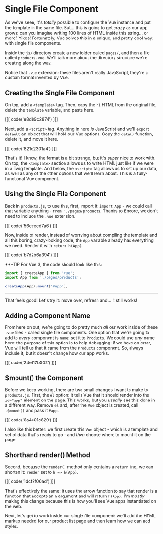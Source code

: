 # Single File Component

As we've seen, it's *totally* possible to configure the Vue instance and put the
template in the same file. But... this is going to get *crazy* as our app grows:
can you imagine writing 100 lines of HTML inside this string... or more? Yikes!
Fortunately, Vue solves this in a unique, and pretty cool way: with single file components.

Inside the `js/` directory create a new folder called `pages/`, and then a file
called `products.vue`. We'll talk more about the directory structure we're creating
along the way.

Notice that `.vue` extension: these files aren't really JavaScript, they're a
custom format invented by Vue.

## Creating the Single File Component

On top, add a `<template>` tag. Then, copy the `h1` HTML from the original file,
delete the `template` variable, and paste here.

[[[ code('e8d89c2874') ]]]

Next, add a `<script>` tag. Anything in here *is* JavaScript and we'll
`export default` an object that will hold our Vue options. Copy the `data()` function,
delete it, and move it here.

[[[ code('821d2301a4') ]]]

That's it! I know, the format is a bit strange, but it's *super* nice to work with.
On top, the `<template>` section allows us to write HTML just like if we were in
a Twig template. And below, the `<script>` tag allows us to set up our data, as
well as any of the other options that we'll learn about. This is a fully-functional
Vue component.

## Using the Single File Component

Back in `products.js`, to use this, first, import it: `import App` - we could call
that variable anything - `from './pages/products`. Thanks to Encore, we don't need
to include the `.vue` extension.

[[[ code('56eeecd7a6') ]]]

Now, inside of render, instead of worrying about compiling the template and all this
boring, crazy-looking code, the `App` variable already has everything we need.
Render it with `return h(App)`.

[[[ code('b7d2b6a394') ]]]

***TIP
For Vue 3, the code should look like this:

```javascript
import { createApp } from 'vue';
import App from './pages/products';

createApp(App).mount('#app');
```
***

That feels good! Let's try it: move over, refresh and... it still works!

## Adding a Component Name

From here on out, we're going to do pretty much *all* our work inside of these
`.vue` files - called single file components. One option that we're going to add
to *every* component is `name`: set it to `Products`. We could use *any* name here:
the purpose of this option is to help debugging: if we have an error, Vue will
tell us that it came from the `Products` component. So, always include it, but it
doesn't change how our app works.

[[[ code('24ef17b502') ]]]

## $mount() the Component

Before we keep working, there are two small changes I want to make to `products.js`.
First, the `el` option: it tells Vue that it should render into the `id="app"` element
on the page. This works, but you *usually* see this done in a different way. Remove
`el` and, after the `Vue` object is created, call `.$mount()` and pass it `#app`.

[[[ code('6a4e01c629') ]]]

I also like this better: we first create this `Vue` object - which is a template
and set of data that's ready to go - and *then* choose where to mount it on the page.

## Shorthand render() Method

Second, because the `render()` method only contains a `return` line, we can
shorten it: `render` set to `h => h(App)`.

[[[ code('1dcf2f06ad') ]]]

That's effectively the same: it uses the arrow function to say that render is
a function that accepts an `h` argument and will return `h(App)`. I'm *mostly*
making this change because this is how you'll see Vue apps instantiated on the web.

Next, let's get to work inside our single file component: we'll add the HTML markup
needed for our product list page and then learn how we can add styles.
